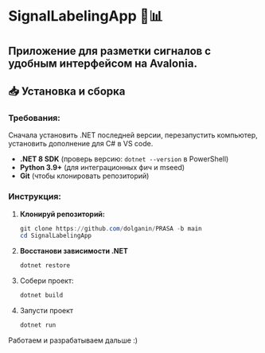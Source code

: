 # SignalLabelingApp 🚀📊

Приложение для разметки сигналов с удобным интерфейсом на Avalonia.
---

## 📥 Установка и сборка

### Требования:
Сначала установить .NET последней версии, перезапустить компьютер, установить дополнение для C# в VS code.
- **.NET 8 SDK** (проверь версию: `dotnet --version` в PowerShell)
- **Python 3.9+** (для интеграционных фич и mseed)
- **Git** (чтобы клонировать репозиторий)

### Инструкция:
1. **Клонируй репозиторий:**
   ```powershell
   git clone https://github.com/dolganin/PRASA -b main
   cd SignalLabelingApp
   ```
2. **Восстанови зависимости .NET**
    ```powershell
    dotnet restore
    ```
3. Собери проект:
    ```powershell
    dotnet build
    ```
4. Запусти проект
    ```powershell
    dotnet run
    ```

Работаем и разрабатываем дальше :)